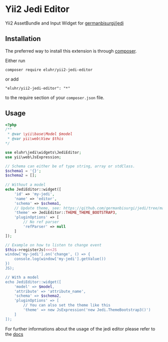 Yii2 Jedi Editor
================
Yii2 AssetBundle and Input Widget for [germanbisurgi/jedi](https://github.com/germanbisurgi/jedi)

Installation
------------

The preferred way to install this extension is through [composer](https://getcomposer.org/download/).

Either run

```
composer require eluhr/yii2-jedi-editor
```

or add

```
"eluhr/yii2-jedi-editor": "*"
```

to the require section of your `composer.json` file.


Usage
-----

```php
<?php
/**
 * @var \yii\base\Model $model
 * @var yii\web\View $this
*/

use eluhr\jedi\widgets\JediEditor;
use yii\web\JsExpression;

// Schema can either be of type string, array or stdClass.
$schema1 = '{}';
$schema2 = [];
 
// Without a model
echo JediEditor::widget([
    'id' => 'my-jedi',
    'name' => 'editor',
    'schema' => $schema1,
    // Update theme, see: https://github.com/germanbisurgi/jedi/tree/main?tab=readme-ov-file#theme
    'theme' => JediEditor::THEME_THEME_BOOTSTRAP3,
    'pluginOptions' => [
        // No ref parser
        'refParser' => null
    ]
]);

// Example on how to listen to change event
$this->registerJs(<<<JS
window['my-jedi'].on('change', () => {
    console.log(window['my-jedi'].getValue())
})
JS);

// With a model
echo JediEditor::widget([
    'model' => $model,
    'attribute' => 'attribute_name',
    'schema' => $schema2,
    'pluginOptions' => [
        // You can also set the theme like this
        'theme' => new JsExpression('new Jedi.ThemeBootstrap3()')
    ]
]);
```

For further informations about the usage of the jedi editor please refer to the [docs](https://github.com/germanbisurgi/jedi)
